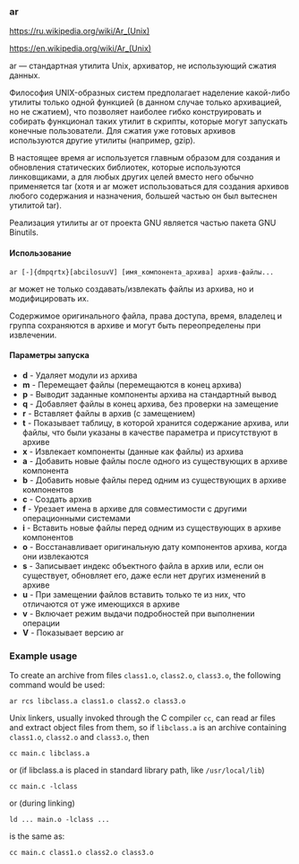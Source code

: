 ### ar

https://ru.wikipedia.org/wiki/Ar_(Unix)

https://en.wikipedia.org/wiki/Ar_(Unix)

ar — стандартная утилита Unix, архиватор, не использующий сжатия данных.

Философия UNIX-образных систем предполагает наделение какой-либо утилиты только одной функцией (в данном случае только архивацией, но не сжатием), что позволяет наиболее гибко конструировать и собирать функционал таких утилит в скрипты, которые могут запускать конечные пользователи. Для сжатия уже готовых архивов используются другие утилиты (например, gzip).

В настоящее время ar используется главным образом для создания и обновления статических библиотек, которые используются линковщиками, а для любых других целей вместо него обычно применяется tar (хотя и ar может использоваться для создания архивов любого содержания и назначения, большей частью он был вытеснен утилитой tar).

Реализация утилиты ar от проекта GNU является частью пакета GNU Binutils.

#### Использование

```
ar [-]{dmpqrtx}[abcilosuvV] [имя_компонента_архива] архив-файлы...
```

ar может не только создавать/извлекать файлы из архива, но и модифицировать их.

Содержимое оригинального файла, права доступа, время, владелец и группа сохраняются в архиве и могут быть переопределены при извлечении.

#### Параметры запуска

* **d** - Удаляет модули из архива
* **m** - Перемещает файлы (перемещаются в конец архива)
* **p** - Выводит заданные компоненты архива на стандартный вывод
* **q** - Добавляет файлы в конец архива, без проверки на замещение
* **r** - Вставляет файлы в архив (с замещением)
* **t** - Показывает таблицу, в которой хранится содержание архива, или файлы, что были указаны в качестве параметра и присутствуют в архиве
* **x** - Извлекает компоненты (данные как файлы) из архива
* **a** - Добавить новые файлы после одного из существующих в архиве компонента
* **b** - Добавить новые файлы перед одним из существующих в архиве компонентов
* **c** - Создать архив
* **f** - Урезает имена в архиве для совместимости с другими операционными системами
* **i** - Вставить новые файлы перед одним из существующих в архиве компонентов
* **o** - Восстанавливает оригинальную дату компонентов архива, когда они извлекаются
* **s** - Записывает индекс объектного файла в архив или, если он существует, обновляет его, даже если нет других изменений в архиве
* **u** - При замещении файлов вставить только те из них, что отличаются от уже имеющихся в архиве
* **v** - Включает режим выдачи подробностей при выполнении операции
* **V** - Показывает версию ar

### Example usage

To create an archive from files `class1.o`, `class2.o`, `class3.o`, the following command would be used:

```
ar rcs libclass.a class1.o class2.o class3.o
```

Unix linkers, usually invoked through the C compiler `cc`, can read ar files and extract object files from them, so if `libclass.a` is an archive containing `class1.o`, `class2.o` and `class3.o`, then

```
cc main.c libclass.a
```

or (if libclass.a is placed in standard library path, like `/usr/local/lib`)

```
cc main.c -lclass
```

or (during linking)

```
ld ... main.o -lclass ...
```

is the same as:

```
cc main.c class1.o class2.o class3.o
```
